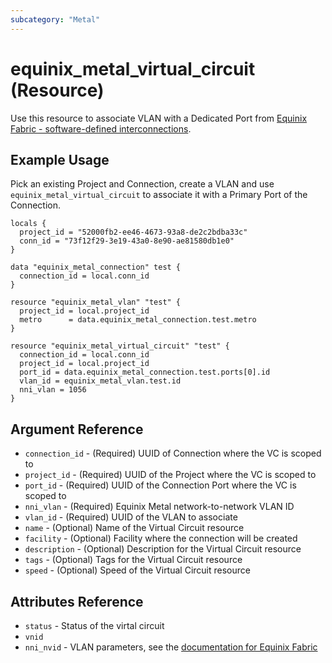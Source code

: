 ```yaml
---
subcategory: "Metal"
---
```


# equinix_metal_virtual_circuit (Resource)

Use this resource to associate VLAN with a Dedicated Port from [Equinix Fabric - software-defined interconnections](https://metal.equinix.com/developers/docs/networking/fabric/#associating-a-vlan-with-a-dedicated-port).

## Example Usage

Pick an existing Project and Connection, create a VLAN and use `equinix_metal_virtual_circuit` to associate it with a Primary Port of the Connection.

```hcl
locals {
  project_id = "52000fb2-ee46-4673-93a8-de2c2bdba33c"
  conn_id = "73f12f29-3e19-43a0-8e90-ae81580db1e0"
}

data "equinix_metal_connection" test {
  connection_id = local.conn_id
}

resource "equinix_metal_vlan" "test" {
  project_id = local.project_id
  metro      = data.equinix_metal_connection.test.metro
}

resource "equinix_metal_virtual_circuit" "test" {
  connection_id = local.conn_id
  project_id = local.project_id
  port_id = data.equinix_metal_connection.test.ports[0].id
  vlan_id = equinix_metal_vlan.test.id
  nni_vlan = 1056
}
```

## Argument Reference

* `connection_id` - (Required) UUID of Connection where the VC is scoped to
* `project_id` - (Required) UUID of the Project where the VC is scoped to
* `port_id` - (Required) UUID of the Connection Port where the VC is scoped to
* `nni_vlan` - (Required) Equinix Metal network-to-network VLAN ID
* `vlan_id` - (Required) UUID of the VLAN to associate
* `name` - (Optional) Name of the Virtual Circuit resource
* `facility` - (Optional) Facility where the connection will be created
* `description` - (Optional) Description for the Virtual Circuit resource
* `tags` - (Optional) Tags for the Virtual Circuit resource
* `speed` - (Optional) Speed of the Virtual Circuit resource

## Attributes Reference

* `status` - Status of the virtal circuit
* `vnid`
* `nni_nvid` - VLAN parameters, see the [documentation for Equinix Fabric](https://metal.equinix.com/developers/docs/networking/fabric/)
